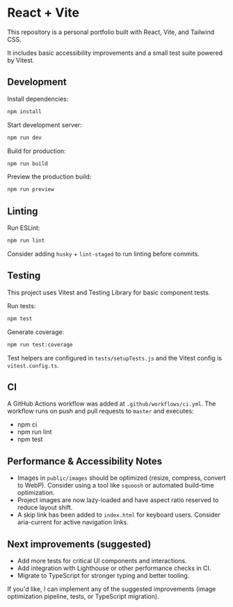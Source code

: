 # React + Vite

This repository is a personal portfolio built with React, Vite, and Tailwind CSS.

It includes basic accessibility improvements and a small test suite powered by Vitest.

## Development

Install dependencies:

```bash
npm install
```

Start development server:

```bash
npm run dev
```

Build for production:

```bash
npm run build
```

Preview the production build:

```bash
npm run preview
```

## Linting

Run ESLint:

```bash
npm run lint
```

Consider adding `husky` + `lint-staged` to run linting before commits.

## Testing

This project uses Vitest and Testing Library for basic component tests.

Run tests:

```bash
npm test
```

Generate coverage:

```bash
npm run test:coverage
```

Test helpers are configured in `tests/setupTests.js` and the Vitest config is `vitest.config.ts`.

## CI

A GitHub Actions workflow was added at `.github/workflows/ci.yml`. The workflow runs on push and pull requests to `master` and executes:

- npm ci
- npm run lint
- npm test

## Performance & Accessibility Notes

- Images in `public/images` should be optimized (resize, compress, convert to WebP). Consider using a tool like `squoosh` or automated build-time optimization.
- Project images are now lazy-loaded and have aspect ratio reserved to reduce layout shift.
- A skip link has been added to `index.html` for keyboard users. Consider aria-current for active navigation links.

## Next improvements (suggested)

- Add more tests for critical UI components and interactions.
- Add integration with Lighthouse or other performance checks in CI.
- Migrate to TypeScript for stronger typing and better tooling.

If you'd like, I can implement any of the suggested improvements (image optimization pipeline, tests, or TypeScript migration).
